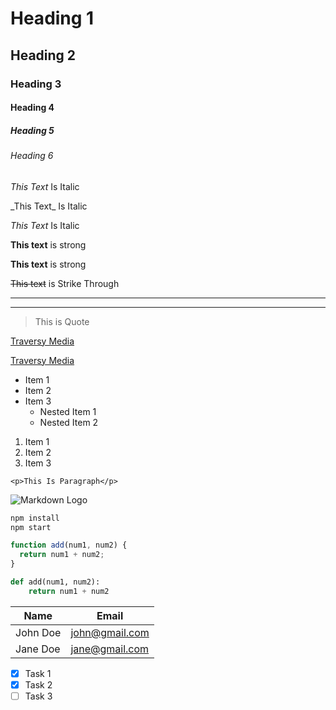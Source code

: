 <!-- Heading -->

# Heading 1

## Heading 2

### Heading 3

#### Heading 4

##### Heading 5

###### Heading 6

<!-- Italics if u use backslash it not apply any markdown-->

_This Text_ Is Italic

\_This Text\_ Is Italic

_This Text_ Is Italic

<!-- Strong -->

**This text** is strong

**This text** is strong

<!-- Strike through -->

~~This text~~ is Strike Through

<!-- Horizontal Rule -->

---

---

<!-- BlockQuote -->

> This is Quote

<!-- Links -->

[Traversy Media](http://www.traversymedia.com)

[Traversy Media](http://www.traversymedia.com "Traversy Media")

<!-- Ul -->

- Item 1
- Item 2
- Item 3
  - Nested Item 1
  * Nested Item 2

<!-- Ol -->

1. Item 1
1. Item 2
1. Item 3

<!-- Inline code Block -->

`<p>This Is Paragraph</p>`

<!-- Images -->

![Markdown Logo](https://markdown-here.com/img/icon256.png)

<!-- Github Markdown -->

<!-- Code Block -->

```bash
npm install
npm start
```

```javascript
function add(num1, num2) {
  return num1 + num2;
}
```

```python
def add(num1, num2):
    return num1 + num2
```

<!-- Tables -->

| Name     | Email          |
| -------- | -------------- |
| John Doe | john@gmail.com |
| Jane Doe | jane@gmail.com |

<!-- Task Lists -->

- [x] Task 1
- [x] Task 2
- [ ] Task 3
